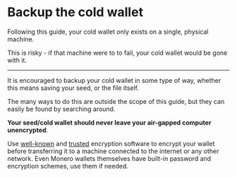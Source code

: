 # Backup the cold wallet
Following this guide, your cold wallet only exists on a single, physical machine.

This is risky - if that machine were to to fail, your cold wallet would be gone with it.

---

It is encouraged to backup your cold wallet in some type of way, whether this means saving your seed, or the file itself.

The many ways to do this are outside the scope of this guide, but they can easily be found by searching around.

**Your seed/cold wallet should never leave your air-gapped computer unencrypted**.

Use [well-known](https://www.gnupg.org) and [trusted](https://www.veracrypt.fr) encryption software to encrypt your wallet before transferring it to a machine connected to the internet or any other network. Even Monero wallets themselves have built-in password and encryption schemes, use them if needed.
